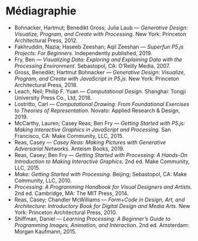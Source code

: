 # Médiagraphie

- Bohnacker, Hartmut; Benedikt Gross; Julia Laub — *Generative Design: Visualize, Program, and Create with Processing*. New York: Princeton Architectural Press, 2012.
- Fakhruddin, Nazia; Haseeb Zeeshan; Aqil Zeeshan — *Superfun P5.js Projects: For Beginners*. Independently published, 2019.
- Fry, Ben — *Visualizing Data: Exploring and Explaining Data with the Processing Environment*. Sebastopol, CA: O’Reilly Media, 2007.
- Gross, Benedikt; Hartmut Bohnacker — *Generative Design: Visualize, Program, and Create with JavaScript in P5.js*. New York: Princeton Architectural Press, 2018.
- Leach, Neil; Philip F. Yuan — *Computational Design*. Shanghai: Tongji University Press Co., Ltd, 2018.
- Lostritto, Carl — *Computational Drawing: From Foundational Exercises to Theories of Representation*. Novato: Applied Research & Design, 2019.
- McCarthy, Lauren; Casey Reas; Ben Fry — *Getting Started with P5.js: Making Interactive Graphics in JavaScript and Processing*. San Francisco, CA: Make Community, LLC, 2015.
- Reas, Casey — *Casey Reas: Making Pictures with Generative Adversarial Networks*. Anteism Books, 2019.
- Reas, Casey; Ben Fry — *Getting Started with Processing: A Hands-On Introduction to Making Interactive Graphics*. 2nd ed. Make Community, LLC, 2015.
- *Make: Getting Started with Processing*. Beijing; Sebastopol, CA: Make Community, LLC, 2010.
- *Processing: A Programming Handbook for Visual Designers and Artists*. 2nd ed. Cambridge, MA: The MIT Press, 2014.
- Reas, Casey; Chandler McWilliams — *Form+Code in Design, Art, and Architecture: Introductory Book for Digital Design and Media Arts*. New York: Princeton Architectural Press, 2010.
- Shiffman, Daniel — *Learning Processing: A Beginner’s Guide to Programming Images, Animation, and Interaction*. 2nd ed. Amsterdam: Morgan Kaufmann, 2015.
